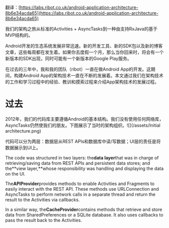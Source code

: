 翻译：[https://labs.ribot.co.uk/android-application-architecture-8b6e34acda65](https://labs.ribot.co.uk/android-application-architecture-8b6e34acda65)

我们的架构之旅从标准的Activities + AsyncTasks到一种由支持RxJava的基于MVP结构的。

Android开发的生态系统发展非常迅速。新的开发工具、新的SDK包以及新的博客文章，这些每周都在发生着。如果你去度假一个月，那么当你回来时，将会有一个新版本的SDK出现，同时可能有一个新版本的Google Play服务。

在过去的三年中，我和我的团队（ribot）一直在做Android App的开发。这期间，构建Android App的架构技术一直在不断的发展着。本文通过我们在架构技术的工作和学习过程中的经验、教训和摸索过程来介绍App架构技术的发展过程。

# 过去

2012年，我们的代码库主要遵循Android的基本结构。我们没有使用任何网络库，AsyncTasks仍然使我们的朋友。下图展示了当时的架构组织。![](/assets/Initial architecture.png)        

代码可以分为两层：数据层从REST APIs和数据库中读/写数据；UI层的责任是将数据展示到UI上。

The code was structured in two layers: the**data layer**that was in charge of retrieving/saving data from REST APIs and persistent data stores; and the**view layer,**whose responsibility was handling and displaying the data on the UI.

The**APIProvider**provides methods to enable Activities and Fragments to easily interact with the REST API. These methods use URLConnection and AsyncTasks to perform network calls in a separate thread and return the result to the Activities via callbacks.

In a similar way, the**CacheProvider**contains methods that retrieve and store data from SharedPreferences or a SQLite database. It also uses callbacks to pass the result back to the Activities.

